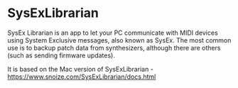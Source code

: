 # SysExLibrarian
SysEx Librarian is an app to let your PC communicate with MIDI devices using System Exclusive messages, also known as SysEx. The most common use is to backup patch data from synthesizers, although there are others (such as sending firmware updates).

It is based on the Mac version of SysExLibrarian - https://www.snoize.com/SysExLibrarian/docs.html
